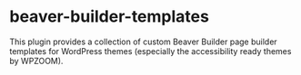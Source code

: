 # beaver-builder-templates
This plugin provides a collection of custom Beaver Builder page builder templates for WordPress themes (especially the accessibility ready themes by WPZOOM).
